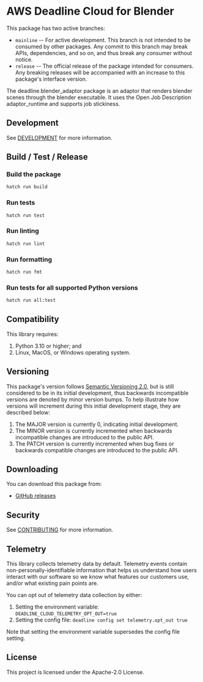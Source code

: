 # AWS Deadline Cloud for Blender

This package has two active branches:

- `mainline` -- For active development. This branch is not intended to be consumed by other packages. Any commit to this branch may break APIs, dependencies, and so on, and thus break any consumer without notice.
- `release` -- The official release of the package intended for consumers. Any breaking releases will be accompanied with an increase to this package's interface version.

The deadline.blender_adaptor package is an adaptor that renders blender scenes through the blender executable. It uses the Open Job Description adaptor_runtime and supports job stickiness.

## Development

See [DEVELOPMENT](DEVELOPMENT.md) for more information.

## Build / Test / Release

### Build the package

```bash
hatch run build
```

### Run tests

```bash
hatch run test
```

### Run linting

```bash
hatch run lint
```

### Run formatting

```bash
hatch run fmt
```

### Run tests for all supported Python versions

```bash
hatch run all:test
```

## Compatibility

This library requires:

1. Python 3.10 or higher; and
2. Linux, MacOS, or Windows operating system.

## Versioning

This package's version follows [Semantic Versioning 2.0](https://semver.org/), but is still considered to be in its 
initial development, thus backwards incompatible versions are denoted by minor version bumps. To help illustrate how
versions will increment during this initial development stage, they are described below:

1. The MAJOR version is currently 0, indicating initial development. 
2. The MINOR version is currently incremented when backwards incompatible changes are introduced to the public API. 
3. The PATCH version is currently incremented when bug fixes or backwards compatible changes are introduced to the public API. 

## Downloading

You can download this package from:
- [GitHub releases](https://github.com/casillas2/deadline-cloud-for-blender/releases)

## Security

See [CONTRIBUTING](CONTRIBUTING.md#security-issue-notifications) for more information.

## Telemetry

This library collects telemetry data by default. Telemetry events contain non-personally-identifiable information that helps us understand how users interact with our software so we know what features our customers use, and/or what existing pain points are.

You can opt out of telemetry data collection by either:

1. Setting the environment variable: `DEADLINE_CLOUD_TELEMETRY_OPT_OUT=true`
2. Setting the config file: `deadline config set telemetry.opt_out true`

Note that setting the environment variable supersedes the config file setting.

## License

This project is licensed under the Apache-2.0 License.
